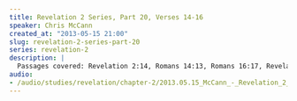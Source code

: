 ```yaml
--- 
title: Revelation 2 Series, Part 20, Verses 14-16
speaker: Chris McCann
created_at: "2013-05-15 21:00"
slug: revelation-2-series-part-20
series: revelation-2
description: |
  Passages covered: Revelation 2:14, Romans 14:13, Romans 16:17, Revelation 2:15,6, Psalm 101:3, Psalm 119:104, Revelation 2:16.
audio: 
- /audio/studies/revelation/chapter-2/2013.05.15_McCann_-_Revelation_2_Series_Part_20.yaml
---
```

